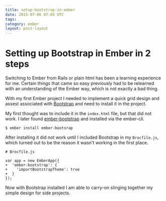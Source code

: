 ```yaml
---
title: setup-bootstrap-in-ember
date: 2015-07-06 07:05 UTC
tags:
category: ember
layout: post-layout
---
```

# Setting up Bootstrap in Ember in 2 steps

Switching to Ember from Rails or plain html has been a learning
experience for me. Certain things that came so easy previously had to be
relearned with an understanding of the Ember way, which is not exactly a bad thing. 

With my first Ember project I needed to implement a quick grid design
and assest associated with [Bootstrap](http://getbootstrap.com/) and
need to install it in the project.

My first thought was to include it in the `index.html` file, but that
did not work. I later found [ember-bootstrap](https://www.npmjs.com/package/ember-bootstrap) and installed via the ember-cli.

```
$ ember install ember-bootsrap
```

After installing it did not work until I included Bootstrap in my
`Brocfile.js`, which turned out to be the reason it wasn't working in
the first place.

```
# Brocfile.js

var app = new EmberApp({
+  'ember-bootstrap': {
+    'importBootstrapTheme': true
+  }
});
```

Now with Bootstrap installed I am able to carry-on slinging together my
simple design for side projects.
